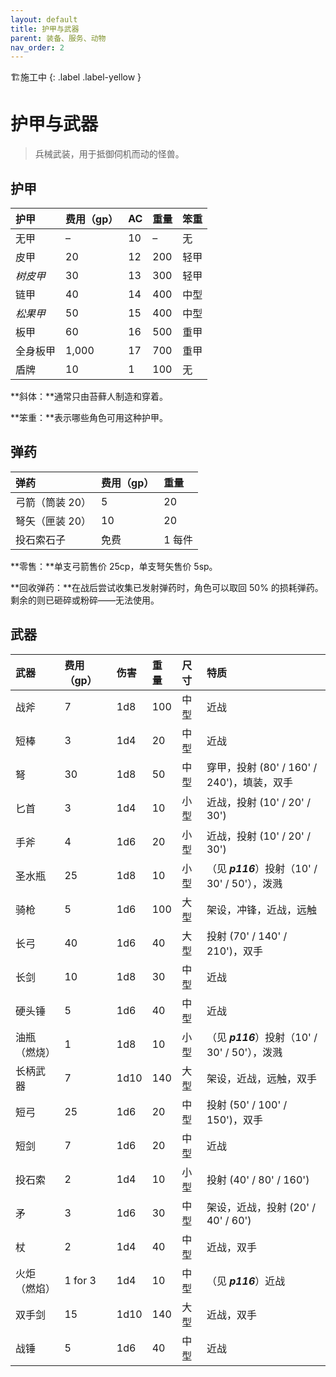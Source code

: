 ```yaml
---
layout: default
title: 护甲与武器
parent: 装备、服务、动物
nav_order: 2
---
```


🏗️施工中
{: .label .label-yellow }

# 护甲与武器

> 兵械武装，用于抵御伺机而动的怪兽。

## 护甲

| 护甲     | 费用（gp） | AC   | 重量 | 笨重 |
| :------- | :--------- | :--- | :--- | :--- |
| 无甲     | –          | 10   | –    | 无   |
| 皮甲     | 20         | 12   | 200  | 轻甲 |
| *树皮甲* | 30         | 13   | 300  | 轻甲 |
| 链甲     | 40         | 14   | 400  | 中型 |
| *松果甲* | 50         | 15   | 400  | 中型 |
| 板甲     | 60         | 16   | 500  | 重甲 |
| 全身板甲 | 1,000      | 17   | 700  | 重甲 |
| 盾牌     | 10         | 1    | 100  | 无   |

**斜体：**通常只由苔藓人制造和穿着。

**笨重：**表示哪些角色可用这种护甲。

## 弹药

| 弹药            | 费用（gp） | 重量   |
| :-------------- | :--------- | :----- |
| 弓箭（筒装 20） | 5          | 20     |
| 弩矢（匣装 20） | 10         | 20     |
| 投石索石子      | 免费       | 1 每件 |

**零售：**单支弓箭售价 25cp，单支弩矢售价 5sp。

**回收弹药：**在战后尝试收集已发射弹药时，角色可以取回 50% 的损耗弹药。剩余的则已砸碎或粉碎——无法使用。

## 武器

| 武器         | 费用（gp） | 伤害 | 重量 | 尺寸 | 特质                                           |
| :----------- | :--------- | :--- | :--- | :--- | :--------------------------------------------- |
| 战斧         | 7          | 1d8  | 100  | 中型 | 近战                                           |
| 短棒         | 3          | 1d4  | 20   | 中型 | 近战                                           |
| 弩           | 30         | 1d8  | 50   | 中型 | 穿甲，投射 (80' / 160' / 240')，填装，双手     |
| 匕首         | 3          | 1d4  | 10   | 小型 | 近战，投射 (10' / 20' / 30')                   |
| 手斧         | 4          | 1d6  | 20   | 小型 | 近战，投射 (10' / 20' / 30')                   |
| 圣水瓶       | 25         | 1d8  | 10   | 小型 | （见 ***p116***）投射（10' / 30' / 50'），泼溅 |
| 骑枪         | 5          | 1d6  | 100  | 大型 | 架设，冲锋，近战，远触                         |
| 长弓         | 40         | 1d6  | 40   | 大型 | 投射 (70' / 140' / 210')，双手                 |
| 长剑         | 10         | 1d8  | 30   | 中型 | 近战                                           |
| 硬头锤       | 5          | 1d6  | 40   | 中型 | 近战                                           |
| 油瓶（燃烧） | 1          | 1d8  | 10   | 小型 | （见 ***p116***）投射（10' / 30' / 50'），泼溅 |
| 长柄武器     | 7          | 1d10 | 140  | 大型 | 架设，近战，远触，双手                         |
| 短弓         | 25         | 1d6  | 20   | 中型 | 投射 (50' / 100' / 150')，双手                 |
| 短剑         | 7          | 1d6  | 20   | 中型 | 近战                                           |
| 投石索       | 2          | 1d4  | 10   | 小型 | 投射 (40' / 80' / 160')                        |
| 矛           | 3          | 1d6  | 30   | 中型 | 架设，近战，投射 (20' / 40' / 60')             |
| 杖           | 2          | 1d4  | 40   | 中型 | 近战，双手                                     |
| 火炬（燃焰） | 1 for 3    | 1d4  | 10   | 中型 | （见 ***p116***）近战                          |
| 双手剑       | 15         | 1d10 | 140  | 大型 | 近战，双手                                     |
| 战锤         | 5          | 1d6  | 40   | 中型 | 近战                                           |
